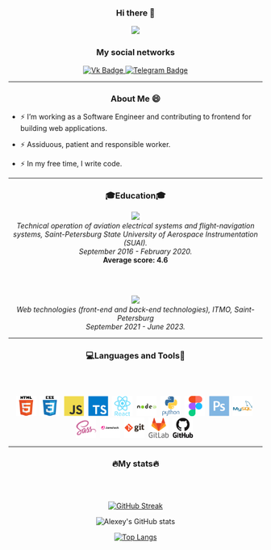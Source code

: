 
<div id="header" align="center">
  <h3><strong>Hi there 👋</strong></h3>
</div>

<div id="header" align="center">
  <img src="https://media.tproger.ru/uploads/2017/02/donutquine.gif" width="400"/>
</div>

<div id="header-badges" align="center">
    <h3><strong>My social networks</strong></h3>
</div>

<div id="badges" align="center">
  <a href="https://vk.com/mor_ald">
    <img src="https://img.shields.io/badge/Вконтакте-blue?style=for-the-badge&logo=vk&logoColor=white" alt="Vk Badge"/>
  </a>
  <a href="https://t.me/Mor_Ald">
    <img src="https://img.shields.io/badge/Telegram-9cf?style=for-the-badge&logo=telegram&logoColor=white" alt="Telegram Badge"/>
  </a>
</div>

---
<div id="About" align="center">
    <h3><strong>About Me 😄</strong></h3>
</div>

- ⚡ I’m working as a Software Engineer and contributing to frontend for building web applications.

- ⚡ Assiduous, patient and responsible worker.

- ⚡ In my free time, I write code.

---

<div id="Education" align="center">
    <h3><strong>🎓Education🎓</strong></h3>
</div>

<div id="Education-SUAI" align="center">
    <img src="https://mir-s3-cdn-cf.behance.net/project_modules/fs/40d10552027629.5901df5ea3bf2.jpg" width="400"/>
</div>

<div id="Education-text" align="center">
    <i>Technical operation of aviation electrical systems and flight-navigation systems, Saint-Petersburg State University of Aerospace Instrumentation (SUAI).</i>
</div>

<div id="Education-time" align="center">
    <i>September 2016 - February 2020.</i>
</div>

<div id="Education-score" align="center">
    <strong>Average score: 4.6</strong>
</div>

<br/><br/>

<div id="Education-ITMO" align="center">
    <img src="https://itmo.ru/file/pages/213/slogan_na_plashke_chernyy.png" width="400"/>
</div>

<div id="Education-ITMO" align="center">
    <i>Web technologies (front-end and back-end technologies), ITMO, Saint-Petersburg</i>
</div>

<div id="Education-time" align="center">
    <i>September 2021 - June 2023.</i>
</div>

---
<div id="Languages and Tools" align="center">
    <h3><strong>💻Languages and Tools🔧</strong></h3>
</div>

<br></br>

<div id="Languages and Tools" align="center">  
    <img src="./assets/html5-original-wordmark.svg" width="40" height="40"/>&nbsp;
    <img src="./assets/css3-original-wordmark.svg" width="40" height="40"/>&nbsp;
    <img src="./assets/javascript-original.svg" width="40" height="40"/>&nbsp;
    <img src="./assets/typescript-original.svg" width="40" height="40"/>&nbsp;
    <img src="./assets/react-original-wordmark.svg" width="40" height="40"/>&nbsp;
    <img src="./assets/nodejs-original-wordmark.svg" width="40" height="40"/>&nbsp;
    <img src="./assets/python-original-wordmark.svg" width="40" height="40"/>&nbsp;
    <img src="./assets/figma-original.svg" width="40" height="40"/>&nbsp;
    <img src="./assets/photoshop-plain.svg" width="40" height="40"/>&nbsp;
    <img src="./assets/mysql-original-wordmark.svg" width="40" height="40"/>&nbsp;
    <img src="./assets/sass-original.svg" width="40" height="40"/>&nbsp;
    <img src="./assets/jamstack-original-wordmark.svg" width="40" height="40"/>&nbsp;
    <img src="./assets/git-original-wordmark.svg" width="40" height="40"/>&nbsp;
    <img src="./assets/gitlab-original-wordmark.svg" width="40" height="40"/>&nbsp;
    <img src="./assets/github-original-wordmark.svg" width="40" height="40"/>&nbsp;
</div>

---

<div id="Stats" align="center">
    <h3><strong>🔥My stats🔥</strong></h3>
</div>

<br></br>

<div id="Stats" align="center">
    
[![GitHub Streak](https://streak-stats.demolab.com?user=Mor-ald&theme=dark)](https://git.io/streak-stats)

![Alexey's GitHub stats](https://github-readme-stats.vercel.app/api?username=Mor-ald&count_private=true&layout=compact&theme=vision-friendly-dark)
  
[![Top Langs](https://github-readme-stats.vercel.app/api/top-langs/?username=Mor-ald&layout=compact&theme=vision-friendly-dark)](https://github.com/anuraghazra/github-readme-stats)

</div>


<!--
**Mor-ald/Mor-ald** is a ✨ _special_ ✨ repository because its `README.md` (this file) appears on your GitHub profile.

-->
